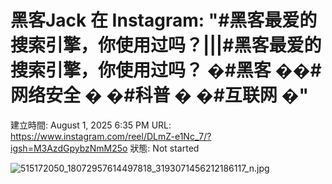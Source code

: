 # 黑客Jack 在 Instagram: "#黑客最爱的搜索引擎，你使用过吗？|||#黑客最爱的搜索引擎，你使用过吗？ �#黑客 ��#网络安全 � �#科普 � �#互联网 �"

建立時間: August 1, 2025 6:35 PM
URL: https://www.instagram.com/reel/DLmZ-e1Nc_7/?igsh=M3AzdGpybzNmM25o
狀態: Not started

![515172050_18072957614497818_3193071456212186117_n.jpg](515172050_18072957614497818_3193071456212186117_n.jpg)